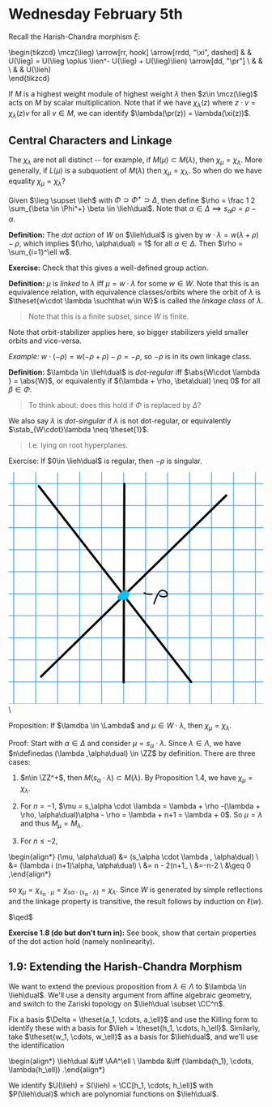 # Wednesday February 5th

Recall the Harish-Chandra morphism $\xi$:

\begin{tikzcd}
\mcz(\lieg) \arrow[rr, hook] \arrow[rrdd, "\xi", dashed] &  & U(\lieg) = U(\lieg \oplus \lien^- U(\lieg) + U(\lieg)\lien) \arrow[dd, "\pr"] \\
                                                         &  &                                                                               \\
                                                         &  & U(\lieh)                                                                     
\end{tikzcd}

If $M$ is a highest weight module of highest weight $\lambda$ then $z\in \mcz(\lieg)$ acts on $M$ by scalar multiplication.
Note that if we have $\chi_\lambda(z)$ where $z\cdot v = \chi_\lambda(z) v$ for all $v\in M$, we can identify $\lambda(\pr(z)) = \lambda(\xi(z))$.

## Central Characters and Linkage

The $\chi_\lambda$ are not all distinct -- for example, if $M(\mu) \subset M(\lambda)$, then $\chi_\mu = \chi_\lambda$.
More generally, if $L(\mu)$ is a subquotient of $M(\lambda)$ then $\chi_\mu = \chi_\lambda$.
So when do we have equality $\chi_\mu = \chi_\lambda$?

Given $\lieg \supset \lieh$ with $\Phi \supset \Phi^+ \supset \Delta$, then define $\rho = \frac 1 2 \sum_{\beta \in \Phi^+} \beta \in \lieh\dual$.
Note that $\alpha \in \Delta \implies s_\alpha \rho = \rho - \alpha$.

**Definition:**
The *dot action* of $W$ on $\lieh\dual$ is given by $w\cdot \lambda = w(\lambda + \rho) - \rho$, which implies $(\rho, \alpha\dual) = 1$ for all $\alpha \in \Delta$.
Then $\rho = \sum_{i=1}^\ell w$.

**Exercise:** 
Check that this gives a well-defined group action.

**Definition:**
$\mu$ is *linked* to $\lambda$ iff $\mu = w\cdot \lambda$ for some $w\in W$.
Note that this is an equivalence relation, with equivalence classes/orbits where the orbit of $\lambda$ is $\theset{w\cdot \lambda \suchthat w\in W}$ is called the *linkage class* of $\lambda$.

> Note that this is a finite subset, since $W$ is finite.

Note that orbit-stabilizer applies here, so bigger stabilizers yield smaller orbits and vice-versa.

*Example:*
$w\cdot (-\rho) = w(-\rho + \rho) - \rho = -\rho$, so $-\rho$ is in its own linkage class.

**Definition:**
$\lambda \in \lieh\dual$ is *dot-regular* iff $\abs{W\cdot \lambda } = \abs{W}$, or equivalently if $(\lambda + \rho, \beta\dual) \neq 0$ for all $\beta \in \Phi$.

> To think about: does this hold if $\Phi$ is replaced by $\Delta$?

We also say $\lambda$ is *dot-singular* if $\lambda$ is not dot-regular, or equivalently $\stab_{W\cdot}\lambda \neq \theset{1}$.

> I.e. lying on root hyperplanes.

Exercise:
If $0\in \lieh\dual$ is regular, then $-\rho$ is singular.

![Image](figures/2020-02-05-09:26.png)\

Proposition:
If $\lamdba \in \Lambda$ and $\mu \in W\cdot \lambda$, then $\chi_\mu = \chi_\lambda$.

Proof:
Start with $\alpha \in \Delta$ and consider $\mu = s_\alpha \cdot \lambda$.
Since $\lambda \in \Lambda$, we have $n\definedas (\lambda ,\alpha\dual) \in \ZZ$ by definition.
There are three cases:

1. $n\in \ZZ^+$, then $M(s_\alpha \cdot \lambda) \subset M(\lambda)$.
  By Proposition 1.4, we have $\chi_\mu =\chi_\lambda$.

2. For $n=-1$, $\mu = s_\alpha \cdot \lambda = \lambda + \rho -(\lambda + \rho, \alpha\dual)\alpha - \rho = \lambda + n+1 = \lambda + 0$.
  So $\mu = \lambda$ and thus $M_\mu = M_\lambda$.

3. For $n\leq -2$, 

\begin{align*}
(\mu, \alpha\dual) 
&= (s_\alpha \cdot \lambda , \alpha\dual) \\
&= (\lambda i (n+1)\alpha, \alpha\dual) \\
&= n - 2(n+1_ \\
&=-n-2 \\
&\geq 0
,\end{align*}
  
  so $\chi_\mu = \chi_{s_\alpha \cdot \mu} = \chi_{s\alpha \cdot (s_\alpha \cdot \lambda)} = \chi_\lambda$.
  Since $W$ is generated by simple reflections and the linkage property is transitive, the result follows by induction on $\ell(w)$.

$\qed$

**Exercise 1.8 (do but don't turn in):**
See book, show that certain properties of the dot action hold (namely nonlinearity).

## 1.9: Extending the Harish-Chandra Morphism

We want to extend the previous proposition from $\lambda \in \Lambda$ to $\lambda \in \lieh\dual$.
We'll use a density argument from affine algebraic geometry, and switch to the Zariski topology on $\lieh\dual \subset \CC^n$.

Fix a basis $\Delta = \theset{a_1, \cdots, a_\ell}$ and use the Killing form to identify these with a basis for $\lieh = \theset{h_1, \cdots, h_\ell}$.
Similarly, take $\theset{w_1, \cdots, w_\ell}$ as a basis for $\lieh\dual$, and we'll use the identification

\begin{align*}
\lieh\dual &\iff \AA^\ell \\
\lambda &\iff (\lambda(h_1), \cdots, \lambda(h_\ell))
.\end{align*}

We identify $U(\lieh) = S(\lieh) = \CC[h_1, \cdots, h_\ell]$ with $P(\lieh\dual)$ which are polynomial functions on $\lieh\dual$.
